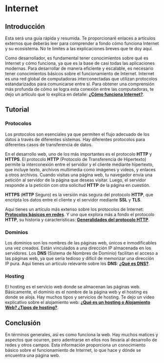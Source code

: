 # Internet

## Introducción

Esta será una guía rápida y resumida. Te proporcionaré enlaces a artículos externos que deberás leer para comprender a fondo cómo funciona Internet y su ecosistema. No te limites a las explicaciones breves que te doy aquí.

Como desarrollador, es fundamental tener conocimientos sobre qué es Internet y cómo funciona, ya que es la base de casi todas las aplicaciones modernas. Para desarrollar de manera eficiente y escalable, es necesario tener conocimientos básicos sobre el funcionamiento de Internet. Internet es una red global de computadoras interconectadas que utilizan protocolos estandarizados para comunicarse entre sí. Para obtener una comprensión más profunda de cómo se logra esta conexión entre las computadoras, te dejo un artículo que lo explica en detalle: **[¿Cómo funciona Internet?](https://developer.mozilla.org/es/docs/Learn/Common_questions/Web_mechanics/How_does_the_Internet_work)**.

## Tutorial

### Protocolos

Los protocolos son esenciales ya que permiten el flujo adecuado de los datos a través de diferentes sistemas. Hay diferentes protocolos para diferentes casos de transferencia de datos.

En el desarrollo web, uno de los más importantes es el protocolo **HTTP** y **HTTPS**. El protocolo **HTTP** (Protocolo de Transferencia de Hipertexto) permite la interconexión entre el servidor y el cliente mediante hipertexto, que incluye texto, archivos multimedia como imágenes y videos, y enlaces a otros archivos. Cuando visitas una página web, tu navegador envía una petición al servidor de la página que deseas visitar. Luego, el servidor responde a la petición con otra solicitud **HTTP** de la página en cuestión.

**HTTPS** (**HTTP** Seguro) es la versión más segura del protocolo **HTTP**, que encripta los datos entre el cliente y el servidor mediante **SSL** y **TLS**.

Aquí tienes un artículo más extenso sobre los protocolos de Internet: **[Protocolos básicos en redes](https://www.redeszone.net/tutoriales/internet/protocolos-basicos-redes/)**. Y uno que explora más a fondo el protocolo **HTTP**, su historia y características: **[Generalidades del protocolo HTTP](https://developer.mozilla.org/es/docs/Web/HTTP/Overview)**.

### Dominios

Los dominios son los nombres de las páginas web, únicos e inmodificables una vez creados. Están vinculados a una dirección IP almacenada en los servidores. Los **DNS** (Sistema de Nombres de Dominio) facilitan el acceso a las páginas web, ya que sería tedioso y difícil de memorizar una dirección IP pura. Aquí tienes un artículo relevante sobre los **DNS**: **[¿Qué es DNS?](https://www.cloudflare.com/es-es/learning/dns/what-is-dns/)**.

### Hosting

El hosting es el servicio web donde se almacenan las páginas web. Básicamente, el dominio es el nombre de la página web y el hosting es donde se aloja. Hay muchos tipos y servicios de hosting. Te dejo un video explicativo sobre el alojamiento web: **[¿Qué es un hosting o Alojamiento Web? ¿Tipos de hosting?](https://www.youtube.com/watch?v=_5OjSrkZ964)**.

## Conclusión

En términos generales, así es como funciona la web. Hay muchos matices y aspectos que ocurren, pero adentrarse en ellos nos llevaría al desarrollo de redes y otros campos. Esta información proporciona un conocimiento básico sobre el funcionamiento de Internet, lo que hace y dónde se encuentra una página web.
